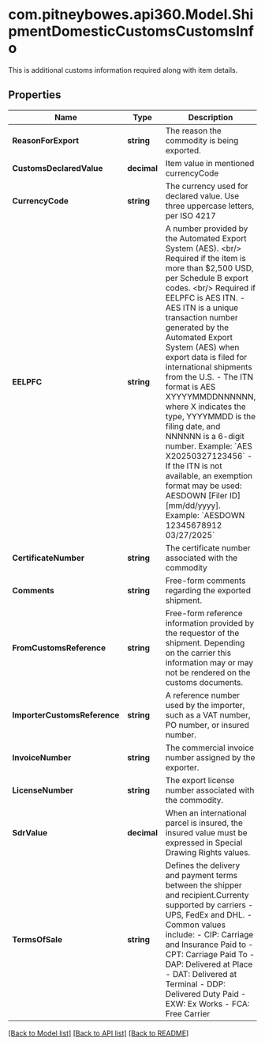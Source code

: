# com.pitneybowes.api360.Model.ShipmentDomesticCustomsCustomsInfo
This is additional customs information required along with item details.

## Properties

Name | Type | Description | Notes
------------ | ------------- | ------------- | -------------
**ReasonForExport** | **string** | The reason the commodity is being exported. | 
**CustomsDeclaredValue** | **decimal** | Item value in mentioned currencyCode | 
**CurrencyCode** | **string** | The currency used for declared value. Use three uppercase letters, per ISO 4217 | 
**EELPFC** | **string** | A number provided by the Automated Export System (AES). &lt;br/&gt; Required if the item is more than $2,500 USD, per Schedule B export codes. &lt;br/&gt; Required if EELPFC  is AES ITN. - AES ITN is a unique transaction number generated by the Automated Export System (AES) when export data is filed for international shipments from the U.S. - The ITN format is AES XYYYYMMDDNNNNNN, where X indicates the type, YYYYMMDD is the filing date, and NNNNNN is a 6-digit number. Example: &#x60;AES X20250327123456&#x60; - If the ITN is not available, an exemption format may be used: AESDOWN [Filer ID] [mm/dd/yyyy]. Example: &#x60;AESDOWN 12345678912 03/27/2025&#x60;  | [optional] 
**CertificateNumber** | **string** | The certificate number associated with the commodity | [optional] 
**Comments** | **string** | Free-form comments regarding the exported shipment. | [optional] 
**FromCustomsReference** | **string** | Free-form reference information provided by the requestor of the shipment. Depending on the carrier this information may or may not be rendered on the customs documents. | [optional] 
**ImporterCustomsReference** | **string** | A reference number used by the importer, such as a VAT number, PO number, or insured number. | [optional] 
**InvoiceNumber** | **string** | The commercial invoice number assigned by the exporter. | [optional] 
**LicenseNumber** | **string** | The export license number associated with the commodity. | [optional] 
**SdrValue** | **decimal** | When an international parcel is insured, the insured value must be expressed in Special Drawing Rights values. | [optional] 
**TermsOfSale** | **string** | Defines the delivery and payment terms between the shipper and recipient.Currenty supported by carriers - UPS, FedEx and DHL. - Common values include:   - CIP: Carriage and Insurance Paid to   - CPT: Carriage Paid To   - DAP: Delivered at Place   - DAT: Delivered at Terminal   - DDP: Delivered Duty Paid   - EXW: Ex Works   - FCA: Free Carrier  | [optional] 

[[Back to Model list]](../../README.md#documentation-for-models) [[Back to API list]](../../README.md#documentation-for-api-endpoints) [[Back to README]](../../README.md)

